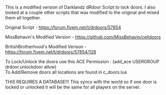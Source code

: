 This is a modified version of Darklandz dRdoor Script to lock doors. I also looked at a couple other scripts that was modified to the original and mixed them all together.

Original Script - https://forum.fivem.net/t/drdoors/57854

MissBehavin's Modified Version - https://github.com/MissBehavin/celldoors

BritishBrotherhood's Modified Verison - https://forum.fivem.net/t/drdoors/57854/128

To Lock/Unlock the doors use this ACE Permission : (add_ace USERGROUP drdoor.unlockdoor allow)  
To Add/Remove doors all locations are found in c_doors.lua

THIS REQUIRES A DATABASE!!!
This syncs with the world so if one door is locked or unlocked it will be the same for all players on the server.

